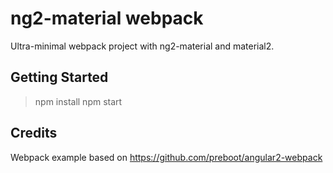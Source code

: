 # ng2-material webpack

Ultra-minimal webpack project with ng2-material and material2.

## Getting Started

> npm install
> npm start


## Credits

Webpack example based on https://github.com/preboot/angular2-webpack



